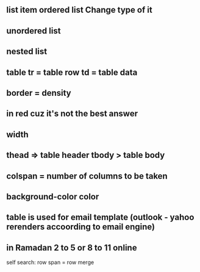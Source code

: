 list item
ordered list
Change type of it
-----------------
unordered list
-----------------
nested list
-----------------
table
tr = table row
td = table data
-----------------
border = density
-----------------
in red cuz it's not the best answer
-----------------
width
-----------------
thead => table header
tbody  > table body
-----------------
colspan = number of columns to be taken
-----------------
background-color
color
----------------
table is used for email template (outlook - yahoo rerenders accoording to email engine)
----------------
in Ramadan
2 to 5
or
 8 to 11 online
 ---------------
 self search:
 row span = row merge
